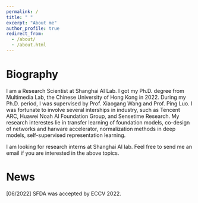 ```yaml
---
permalink: /
title: " "
excerpt: "About me"
author_profile: true
redirect_from: 
  - /about/
  - /about.html
---
```




Biography
======
I am a Research Scientist at Shanghai AI Lab. I got my Ph.D. degree from Multimedia Lab, the Chinese University of Hong Kong in 2022. During my Ph.D. period, I was supervised by Prof. Xiaogang Wang and Prof. Ping Luo. I was fortunate to involve several interships in industry, such as Tencent ARC, Huawei Noah AI Foundation Group, and Sensetime Research. My research interestes lie in transfer learning of foundation models, co-design of networks and harware accelerator, normalization methods in deep models, self-supervised representation learning. 

I am looking for research interns at Shanghai AI lab. Feel free to send me an email if you are interested in the above topics.

News
======
[06/2022] SFDA was accepted by ECCV 2022.
